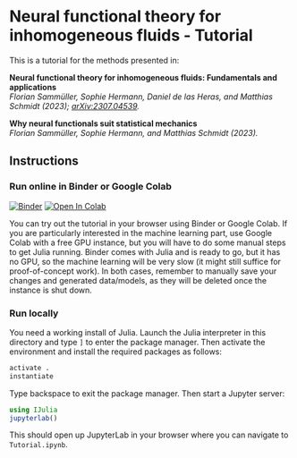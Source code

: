 # Neural functional theory for inhomogeneous fluids - Tutorial

This is a tutorial for the methods presented in:

**Neural functional theory for inhomogeneous fluids: Fundamentals and applications**  
*Florian Sammüller, Sophie Hermann, Daniel de las Heras, and Matthias Schmidt (2023); [arXiv:2307.04539](https://arxiv.org/abs/2307.04539).*

**Why neural functionals suit statistical mechanics**  
*Florian Sammüller, Sophie Hermann, and Matthias Schmidt (2023).*

## Instructions

### Run online in Binder or Google Colab

[![Binder](https://mybinder.org/badge_logo.svg)](https://mybinder.org/v2/gh/sfalmo/NeuralDFT-Tutorial/HEAD?labpath=Tutorial.ipynb) [![Open In Colab](https://colab.research.google.com/assets/colab-badge.svg)](https://colab.research.google.com/github/sfalmo/NeuralDFT-Tutorial/blob/master/Tutorial.ipynb)

You can try out the tutorial in your browser using Binder or Google Colab.
If you are particularly interested in the machine learning part, use Google Colab with a free GPU instance, but you will have to do some manual steps to get Julia running.
Binder comes with Julia and is ready to go, but it has no GPU, so the machine learning will be very slow (it might still suffice for proof-of-concept work).
In both cases, remember to manually save your changes and generated data/models, as they will be deleted once the instance is shut down.

### Run locally

You need a working install of Julia.
Launch the Julia interpreter in this directory and type `]` to enter the package manager.
Then activate the environment and install the required packages as follows:

```julia
activate .
instantiate
```

Type backspace to exit the package manager.
Then start a Jupyter server:

```julia
using IJulia
jupyterlab()
```

This should open up JupyterLab in your browser where you can navigate to `Tutorial.ipynb`.
